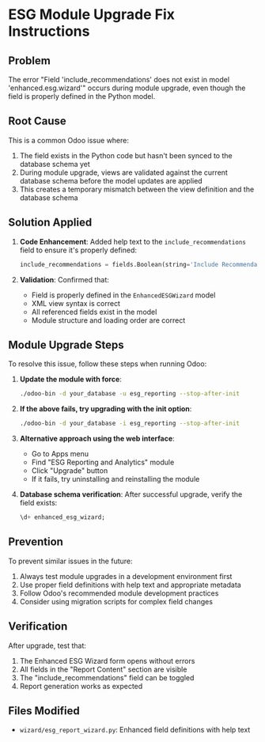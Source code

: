 # ESG Module Upgrade Fix Instructions

## Problem
The error "Field 'include_recommendations' does not exist in model 'enhanced.esg.wizard'" occurs during module upgrade, even though the field is properly defined in the Python model.

## Root Cause
This is a common Odoo issue where:
1. The field exists in the Python code but hasn't been synced to the database schema yet
2. During module upgrade, views are validated against the current database schema before the model updates are applied
3. This creates a temporary mismatch between the view definition and the database schema

## Solution Applied
1. **Code Enhancement**: Added help text to the `include_recommendations` field to ensure it's properly defined:
   ```python
   include_recommendations = fields.Boolean(string='Include Recommendations', default=True, help='Include recommendations section in the ESG report')
   ```

2. **Validation**: Confirmed that:
   - Field is properly defined in the `EnhancedESGWizard` model
   - XML view syntax is correct
   - All referenced fields exist in the model
   - Module structure and loading order are correct

## Module Upgrade Steps
To resolve this issue, follow these steps when running Odoo:

1. **Update the module with force**:
   ```bash
   ./odoo-bin -d your_database -u esg_reporting --stop-after-init
   ```

2. **If the above fails, try upgrading with the init option**:
   ```bash
   ./odoo-bin -d your_database -i esg_reporting --stop-after-init
   ```

3. **Alternative approach using the web interface**:
   - Go to Apps menu
   - Find "ESG Reporting and Analytics" module
   - Click "Upgrade" button
   - If it fails, try uninstalling and reinstalling the module

4. **Database schema verification**:
   After successful upgrade, verify the field exists:
   ```sql
   \d+ enhanced_esg_wizard;
   ```

## Prevention
To prevent similar issues in the future:
1. Always test module upgrades in a development environment first
2. Use proper field definitions with help text and appropriate metadata
3. Follow Odoo's recommended module development practices
4. Consider using migration scripts for complex field changes

## Verification
After upgrade, test that:
1. The Enhanced ESG Wizard form opens without errors
2. All fields in the "Report Content" section are visible
3. The "include_recommendations" field can be toggled
4. Report generation works as expected

## Files Modified
- `wizard/esg_report_wizard.py`: Enhanced field definitions with help text
